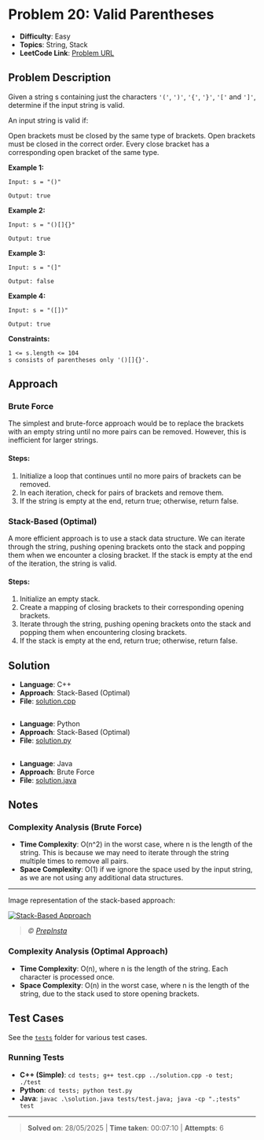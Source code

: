 # Problem 20: Valid Parentheses

- **Difficulty**: Easy
- **Topics**: String, Stack
- **LeetCode Link**: [Problem URL](https://leetcode.com/problems/valid-parentheses/)

## Problem Description

Given a string s containing just the characters `'('`, `')'`, `'{'`, `'}'`, `'['` and `']'`, determine if the input string is valid.

An input string is valid if:

Open brackets must be closed by the same type of brackets.
Open brackets must be closed in the correct order.
Every close bracket has a corresponding open bracket of the same type.

**Example 1:**

```plaintext
Input: s = "()"

Output: true
```

**Example 2:**

```plaintext
Input: s = "()[]{}"

Output: true
```

**Example 3:**

```plaintext
Input: s = "(]"

Output: false
```

**Example 4:**

```plaintext
Input: s = "([])"

Output: true
```

**Constraints:**

```plaintext
1 <= s.length <= 104
s consists of parentheses only '()[]{}'.
```

## Approach

### Brute Force

The simplest and brute-force approach would be to replace the brackets with an empty string until no more pairs can be removed. However, this is inefficient for larger strings.

#### Steps:

1. Initialize a loop that continues until no more pairs of brackets can be removed.
2. In each iteration, check for pairs of brackets and remove them.
3. If the string is empty at the end, return true; otherwise, return false.

### Stack-Based (Optimal)

A more efficient approach is to use a stack data structure. We can iterate through the string, pushing opening brackets onto the stack and popping them when we encounter a closing bracket. If the stack is empty at the end of the iteration, the string is valid.

#### Steps:

1. Initialize an empty stack.
2. Create a mapping of closing brackets to their corresponding opening brackets.
3. Iterate through the string, pushing opening brackets onto the stack and popping them when encountering closing brackets.
4. If the stack is empty at the end, return true; otherwise, return false.

## Solution

- **Language**: C++
- **Approach**: Stack-Based (Optimal)
- **File**: [solution.cpp](solution.cpp)

##

- **Language**: Python
- **Approach**: Stack-Based (Optimal)
- **File**: [solution.py](solution.py)

##

- **Language**: Java
- **Approach**: Brute Force
- **File**: [solution.java](solution.java)

## Notes

### Complexity Analysis (Brute Force)

- **Time Complexity**: O(n^2) in the worst case, where n is the length of the string. This is because we may need to iterate through the string multiple times to remove all pairs.
- **Space Complexity**: O(1) if we ignore the space used by the input string, as we are not using any additional data structures.

---

Image representation of the stack-based approach:

[![Stack-Based Approach](https://files.prepinsta.com/2022/02/Balanced-Parenthesis-problem-C-1024x514.webp)](https://prepinsta.com/c-program/program-to-check-the-balance-of-parenthesis/)

> _&copy; [PrepInsta](https://prepinsta.com/c-program/program-to-check-the-balance-of-parenthesis/)_

### Complexity Analysis (Optimal Approach)

- **Time Complexity**: O(n), where n is the length of the string. Each character is processed once.
- **Space Complexity**: O(n) in the worst case, where n is the length of the string, due to the stack used to store opening brackets.

## Test Cases

See the [`tests`](./tests) folder for various test cases.

### Running Tests

- **C++ (Simple)**: `cd tests; g++ test.cpp ../solution.cpp -o test; ./test`
- **Python**: `cd tests; python test.py`
- **Java**: `javac .\solution.java tests/test.java; java -cp ".;tests" test`

---

> **Solved on**: 28/05/2025 |
> **Time taken**: 00:07:10 |
> **Attempts**: 6
